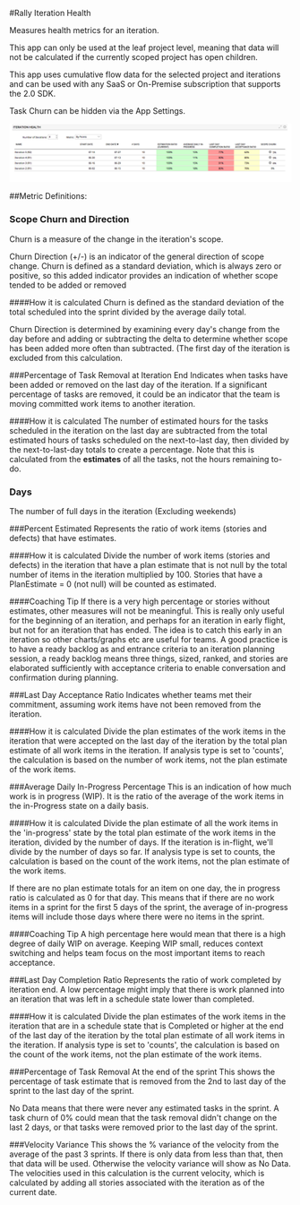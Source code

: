 #Rally Iteration Health

Measures health metrics for an iteration.   

This app can only be used at the leaf project level, meaning that data will not be calculated if the currently scoped project has open children.  

This app uses cumulative flow data for the selected project and iterations and can be used with any SaaS or On-Premise subscription that supports the 2.0 SDK.

Task Churn can be hidden via the App Settings.

![ScreenShot](/images/rally-iteration-health.png)
  
##Metric Definitions:  

### Scope Churn and Direction
Churn is a measure of the change in the iteration's scope.

Churn Direction (+/-) is an indicator of the general direction of scope change.  Churn is defined as a standard deviation, which is always zero or positive, so this added indicator provides an indication of whether scope tended to be added or removed

####How it is calculated
Churn is defined as the standard deviation of the total scheduled into the sprint divided by the average daily total.

Churn Direction is determined by examining every day's change from the day before and adding or subtracting the delta to determine whether scope has been added more often than subtracted. (The first day of the iteration is excluded from this calculation.

###Percentage of Task Removal at Iteration End
Indicates when tasks have been added or removed on the last day of the iteration.  If a significant percentage of tasks are removed, it could be an indicator that the team is moving committed work items to another iteration.

####How it is calculated
The number of estimated hours for the tasks scheduled in the iteration on the last day are subtracted from the total estimated hours of tasks scheduled on the next-to-last day, then divided by the next-to-last-day totals to create a percentage.  Note that this is calculated from the <b>estimates</b> of all the tasks, not the hours remaining to-do.

### Days  
The number of full days in the iteration (Excluding weekends)

###Percent Estimated
Represents the ratio of work items (stories and defects) that have estimates.

####How it is calculated
Divide the number of work items (stories and defects) in the iteration that have a plan estimate that is not null by the total number of items in the iteration multiplied by 100. 
Stories that have a PlanEstimate = 0 (not null) will be counted as estimated.   
        
####Coaching Tip
If there is a very high percentage or stories without estimates, other measures will not be meaningful.  This is really only useful for the beginning of an iteration, and perhaps for an iteration in early flight, but not for an iteration that has ended.  The idea is to catch this early in an iteration so other charts/graphs etc are useful for teams.  A good practice is to have a ready backlog as and entrance criteria to an iteration planning session, a ready backlog means three things, sized, ranked, and stories are elaborated sufficiently with acceptance criteria to enable conversation and confirmation during planning.

###Last Day Acceptance Ratio
Indicates whether teams met their commitment, assuming work items have not been removed from the iteration. 

####How it is calculated
Divide the plan estimates of the work items in the iteration that were accepted on the last day of the iteration by the total plan estimate of all work items in the iteration.  If analysis type is set to 'counts', the calculation is based on the number of work items, not the plan estimate of the work items.

###Average Daily In-Progress Percentage
This is an indication of how much work is in progress (WIP).  It is the ratio of the average of the work items in the in-Progress state on a daily basis. 

####How it is calculated
Divide the plan estimate of all the work items in the 'in-progress' state by the total plan estimate of the work items in the iteration, divided by the number of days.  If the iteration is in-flight, we'll divide by the number of days so far.   If analysis type is set to counts, the calculation is based on the count of the work items, not the plan estimate of the work items.

If there are no plan estimate totals for an item on one day, the in progress ratio is calculated as 0 for that day.  This means that if there are no work items in a sprint for the first 5 days of the sprint, the average of in-progress items will include those days where there were no items in the sprint.          
        
####Coaching Tip
A high percentage here would mean that there is a high degree of daily WIP on average.  Keeping WIP small, reduces context switching and helps team focus on the most important items to reach acceptance.
    
###Last Day Completion Ratio
Represents the ratio of work completed by iteration end.  A low percentage might imply that there is work planned into an iteration that was left in a schedule state lower than completed.

####How it is calculated
Divide the plan estimates of the work items in the iteration that are in a schedule state that is Completed or higher at the end of the last day of the iteration by the total plan estimate of all work items in the iteration. If analysis type is set to 'counts', the calculation is based on the count of the work items, not the plan estimate of the work items.

###Percentage of Task Removal At the end of the sprint
This shows the percentage of task estimate that is removed from the 2nd to last day of the sprint to the last day of the sprint.  

No Data means that there were never any estimated tasks in the sprint.  A task churn of 0% could mean that the task removal didn't change on the last 2 days, or that tasks were removed prior to the last day of the sprint.  

###Velocity Variance
This shows the % variance of the velocity from the average of the past 3 sprints. If there is only data from less than that, then that data will be used.  Otherwise the velocity variance will show as No Data.  The velocities used in this calculation is the current velocity, which is calculated by adding all stories associated with the iteration as of the current date.

